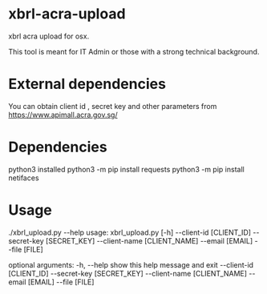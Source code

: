 # xbrl-acra-upload
xbrl acra upload for osx.

This tool is meant for IT Admin or those with a strong technical background.

# External dependencies
You can obtain client id , secret key and other parameters from
https://www.apimall.acra.gov.sg/


# Dependencies
python3 installed
python3 -m pip install requests
python3 -m pip install netifaces

# Usage
./xbrl_upload.py --help
usage: xbrl_upload.py [-h] --client-id [CLIENT_ID] --secret-key [SECRET_KEY]
                      --client-name [CLIENT_NAME] --email [EMAIL] --file
                      [FILE]

optional arguments:
  -h, --help            show this help message and exit
  --client-id [CLIENT_ID]
  --secret-key [SECRET_KEY]
  --client-name [CLIENT_NAME]
  --email [EMAIL]
  --file [FILE]
